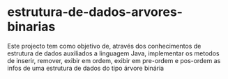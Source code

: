 # estrutura-de-dados-arvores-binarias
Este projecto tem como objetivo de, através dos conhecimentos de estrutura de dados auxiliados a linguagem Java, implementar os metodos de inserir, remover, exibir em ordem, exibir em pre-ordem e pos-ordem as infos de uma estrutura de dados do tipo árvore binária

